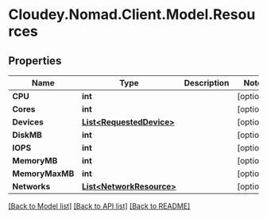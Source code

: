 # Cloudey.Nomad.Client.Model.Resources

## Properties

Name | Type | Description | Notes
------------ | ------------- | ------------- | -------------
**CPU** | **int** |  | [optional] 
**Cores** | **int** |  | [optional] 
**Devices** | [**List&lt;RequestedDevice&gt;**](RequestedDevice.md) |  | [optional] 
**DiskMB** | **int** |  | [optional] 
**IOPS** | **int** |  | [optional] 
**MemoryMB** | **int** |  | [optional] 
**MemoryMaxMB** | **int** |  | [optional] 
**Networks** | [**List&lt;NetworkResource&gt;**](NetworkResource.md) |  | [optional] 

[[Back to Model list]](../README.md#documentation-for-models) [[Back to API list]](../README.md#documentation-for-api-endpoints) [[Back to README]](../README.md)

